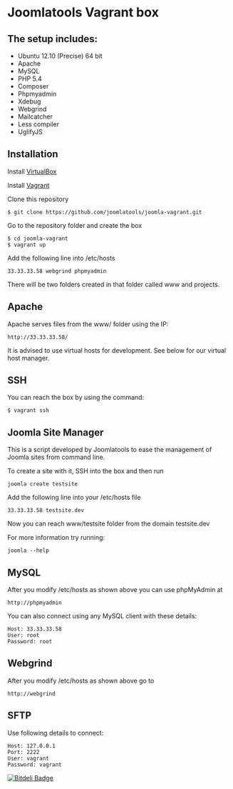 Joomlatools Vagrant box
=======================

The setup includes:
-------------------
* Ubuntu 12.10 (Precise) 64 bit
* Apache
* MySQL
* PHP 5.4 
* Composer
* Phpmyadmin
* Xdebug
* Webgrind
* Mailcatcher
* Less compiler
* UglifyJS

Installation
------------

Install [VirtualBox](http://www.virtualbox.org/)

Install [Vagrant](http://downloads.vagrantup.com/)

Clone this repository

    $ git clone https://github.com/joomlatools/joomla-vagrant.git

Go to the repository folder and create the box

    $ cd joomla-vagrant
    $ vagrant up

Add the following line into /etc/hosts

    33.33.33.58 webgrind phpmyadmin

There will be two folders created in that folder called www and projects.

Apache
------

Apache serves files from the www/ folder using the IP:

    http://33.33.33.58/

It is advised to use virtual hosts for development. See below for our virtual host manager.

SSH
---
You can reach the box by using the command:

	$ vagrant ssh

Joomla Site Manager
------------

This is a script developed by Joomlatools to ease the management of Joomla sites from command line.

To create a site with it, SSH into the box and then run

    joomla create testsite

Add the following line into your /etc/hosts file

    33.33.33.58 testsite.dev

Now you can reach www/testsite folder from the domain testsite.dev

For more information try running:

    joomla --help

MySQL
-----

After you modify /etc/hosts as shown above you can use phpMyAdmin at

    http://phpmyadmin

You can also connect using any MySQL client with these details:

    Host: 33.33.33.58
    User: root
    Password: root

Webgrind
--------

After you modify /etc/hosts as shown above go to

    http://webgrind



SFTP
----

Use following details to connect:

    Host: 127.0.0.1
    Port: 2222
    User: vagrant
    Password: vagrant


[![Bitdeli Badge](https://d2weczhvl823v0.cloudfront.net/joomlatools/joomla-vagrant/trend.png)](https://bitdeli.com/free "Bitdeli Badge")

